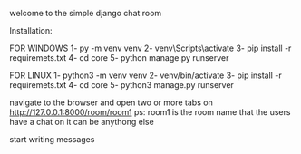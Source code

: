 welcome to the simple django chat room


Installation:

FOR WINDOWS
1- py -m venv venv
2- venv\Scripts\activate
3- pip install -r requiremets.txt
4- cd core 
5- python manage.py runserver

FOR LINUX
1- python3 -m venv venv
2- venv/bin/activate
3- pip install -r requiremets.txt
4- cd core 
5- python3 manage.py runserver


navigate to the browser and open two or more tabs on http://127.0.0.1:8000/room/room1
ps: room1 is the room name that the users have a chat on it can be anythong else

start writing messages


